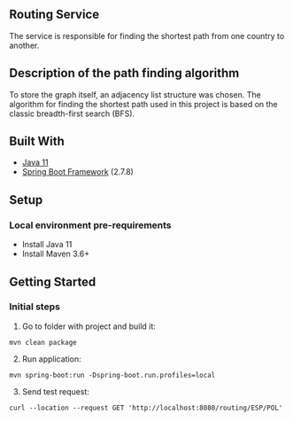 ## Routing Service

The service is responsible for finding the shortest path from one country to another.

## Description of the path finding algorithm

To store the graph itself, an adjacency list structure was chosen.
The algorithm for finding the shortest path used in this project is based on the classic breadth-first search (BFS).


## Built With
- [Java 11](https://docs.oracle.com/javase/11/)
- [Spring Boot Framework](https://spring.io/projects/spring-boot) (2.7.8)

## Setup
### Local environment pre-requirements
- Install Java 11
- Install Maven 3.6+

## Getting Started
### Initial steps

1. Go to folder with project and build it:
```shell script
mvn clean package
```
2. Run application:
```shell script
mvn spring-boot:run -Dspring-boot.run.profiles=local
```
3. Send test request:
```
curl --location --request GET 'http://localhost:8080/routing/ESP/POL'
```
